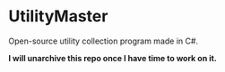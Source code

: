 # UtilityMaster
Open-source utility collection program made in C#.

**I will unarchive this repo once I have time to work on it.**
